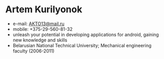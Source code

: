 # Artem Kurilyonok
- e-mail: AKTO13@mail.ru
- mobile: +375-29-560-81-32
- unleash your potential in developing applications for android, gaining new knowledge and skills
- Belarusian National Technical University; Mechanical engineering faculty (2006-2011)

